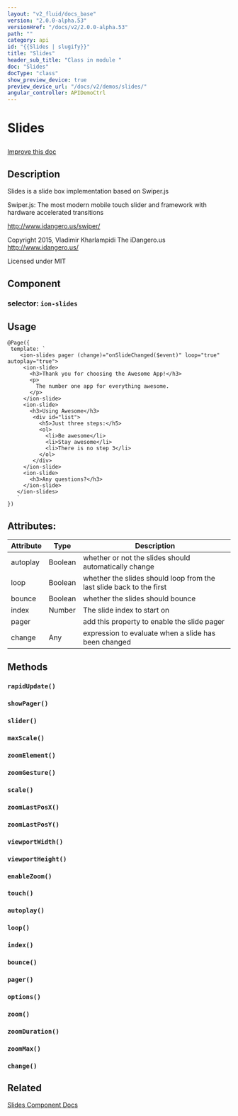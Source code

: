```yaml
---
layout: "v2_fluid/docs_base"
version: "2.0.0-alpha.53"
versionHref: "/docs/v2/2.0.0-alpha.53"
path: ""
category: api
id: "{{Slides | slugify}}"
title: "Slides"
header_sub_title: "Class in module "
doc: "Slides"
docType: "class"
show_preview_device: true
preview_device_url: "/docs/v2/demos/slides/"
angular_controller: APIDemoCtrl 
---
```










<h1 class="api-title">


Slides






</h1>

<a class="improve-v2-docs" href='http://github.com/driftyco/ionic/edit/2.0/ionic/components/slides/slides.ts#L12'>
Improve this doc
</a>






<!-- description -->
<h2>Description</h2>

<p>Slides is a slide box implementation based on Swiper.js</p>
<p>Swiper.js:
The most modern mobile touch slider and framework with hardware accelerated transitions</p>
<p><a href="http://www.idangero.us/swiper/">http://www.idangero.us/swiper/</a></p>
<p>Copyright 2015, Vladimir Kharlampidi
The iDangero.us
<a href="http://www.idangero.us/">http://www.idangero.us/</a></p>
<p>Licensed under MIT</p>


<h2>Component</h2>
<h3>selector: <code>ion-slides</code></h3>
<!-- @usage tag -->

<h2>Usage</h2>

<pre><code class="lang-ts">@Page({
 template: `
    &lt;ion-slides pager (change)=&quot;onSlideChanged($event)&quot; loop=&quot;true&quot; autoplay=&quot;true&quot;&gt;
     &lt;ion-slide&gt;
       &lt;h3&gt;Thank you for choosing the Awesome App!&lt;/h3&gt;
       &lt;p&gt;
         The number one app for everything awesome.
       &lt;/p&gt;
     &lt;/ion-slide&gt;
     &lt;ion-slide&gt;
       &lt;h3&gt;Using Awesome&lt;/h3&gt;
        &lt;div id=&quot;list&quot;&gt;
          &lt;h5&gt;Just three steps:&lt;/h5&gt;
          &lt;ol&gt;
            &lt;li&gt;Be awesome&lt;/li&gt;
            &lt;li&gt;Stay awesome&lt;/li&gt;
            &lt;li&gt;There is no step 3&lt;/li&gt;
          &lt;/ol&gt;
        &lt;/div&gt;
     &lt;/ion-slide&gt;
     &lt;ion-slide&gt;
       &lt;h3&gt;Any questions?&lt;/h3&gt;
     &lt;/ion-slide&gt;
   &lt;/ion-slides&gt;
   `
})
</code></pre>




<!-- @property tags -->

<h2>Attributes:</h2>
<table class="table" style="margin:0;">
<thead>
<tr>
<th>Attribute</th>


























<th>Type</th>


<th>Description</th>
</tr>
</thead>
<tbody>

<tr>
<td>
autoplay
</td>


<td>
Boolean
</td>


<td>
whether or not the slides should automatically change
</td>
</tr>

<tr>
<td>
loop
</td>


<td>
Boolean
</td>


<td>
whether the slides should loop from the last slide back to the first
</td>
</tr>

<tr>
<td>
bounce
</td>


<td>
Boolean
</td>


<td>
whether the slides should bounce
</td>
</tr>

<tr>
<td>
index
</td>


<td>
Number
</td>


<td>
The slide index to start on
</td>
</tr>

<tr>
<td>
pager
</td>


<td>

</td>


<td>
add this property to enable the slide pager
</td>
</tr>

<tr>
<td>
change
</td>


<td>
Any
</td>


<td>
expression to evaluate when a slide has been changed
</td>
</tr>

</tbody>
</table>


<!-- methods on the class -->

<h2>Methods</h2>

<div id="rapidUpdate"></div>

<h3>
<code>rapidUpdate()</code>
  

</h3>












<div id="showPager"></div>

<h3>
<code>showPager()</code>
  

</h3>












<div id="slider"></div>

<h3>
<code>slider()</code>
  

</h3>












<div id="maxScale"></div>

<h3>
<code>maxScale()</code>
  

</h3>












<div id="zoomElement"></div>

<h3>
<code>zoomElement()</code>
  

</h3>












<div id="zoomGesture"></div>

<h3>
<code>zoomGesture()</code>
  

</h3>












<div id="scale"></div>

<h3>
<code>scale()</code>
  

</h3>












<div id="zoomLastPosX"></div>

<h3>
<code>zoomLastPosX()</code>
  

</h3>












<div id="zoomLastPosY"></div>

<h3>
<code>zoomLastPosY()</code>
  

</h3>












<div id="viewportWidth"></div>

<h3>
<code>viewportWidth()</code>
  

</h3>












<div id="viewportHeight"></div>

<h3>
<code>viewportHeight()</code>
  

</h3>












<div id="enableZoom"></div>

<h3>
<code>enableZoom()</code>
  

</h3>












<div id="touch"></div>

<h3>
<code>touch()</code>
  

</h3>












<div id="autoplay"></div>

<h3>
<code>autoplay()</code>
  

</h3>












<div id="loop"></div>

<h3>
<code>loop()</code>
  

</h3>












<div id="index"></div>

<h3>
<code>index()</code>
  

</h3>












<div id="bounce"></div>

<h3>
<code>bounce()</code>
  

</h3>












<div id="pager"></div>

<h3>
<code>pager()</code>
  

</h3>












<div id="options"></div>

<h3>
<code>options()</code>
  

</h3>












<div id="zoom"></div>

<h3>
<code>zoom()</code>
  

</h3>












<div id="zoomDuration"></div>

<h3>
<code>zoomDuration()</code>
  

</h3>












<div id="zoomMax"></div>

<h3>
<code>zoomMax()</code>
  

</h3>












<div id="change"></div>

<h3>
<code>change()</code>
  

</h3>










<!-- related link -->

<h2>Related</h2>

<a href='/docs/v2/components#slides'>Slides Component Docs</a><!-- end content block -->


<!-- end body block -->

